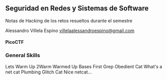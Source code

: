 ## Seguridad en Redes y Sistemas de Software

Notas de Hacking de los retos resueltos durante el semestre

Alessandro Villela Espino
villelaalessandroespino@gmail.com

#### PicoCTF

### General Skills

Lets Warm Up
2Warm
Warmed Up
Bases
First Grep
Obedient Cat
What's a net cat
Plumbing
Glitch Cat
Nice netcat...